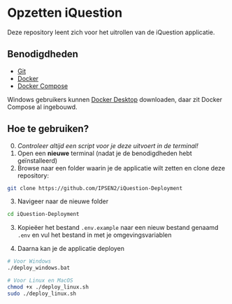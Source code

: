 # Opzetten iQuestion

Deze repository leent zich voor het uitrollen van de iQuestion applicatie.

## Benodigdheden

* [Git](https://git-scm.com/downloads)
* [Docker](https://docs.docker.com/get-docker/)
* [Docker Compose](https://docs.docker.com/compose/install/)

Windows gebruikers kunnen [Docker Desktop](https://docs.docker.com/desktop/install/windows-install/) downloaden, daar zit Docker Compose al ingebouwd.

## Hoe te gebruiken?

0. *Controleer altijd een script voor je deze uitvoert in de terminal!*
1. Open  een **nieuwe** terminal (nadat je de benodigdheden hebt geïnstalleerd)
2. Browse naar een folder waarin je de applicatie wilt zetten en clone deze repository:

```Bash
git clone https://github.com/IPSEN2/iQuestion-Deployment
```

3. Navigeer naar de nieuwe folder

```Bash
cd iQuestion-Deployment
```

3. Kopieëer het bestand `.env.example` naar een nieuw bestand genaamd `.env` en vul het bestand in met je omgevingsvariablen

4. Daarna kan je de applicatie deployen

```Bash
# Voor Windows
./deploy_windows.bat
```

```Bash
# Voor Linux en MacOS
chmod +x ./deploy_linux.sh
sudo ./deploy_linux.sh
```
